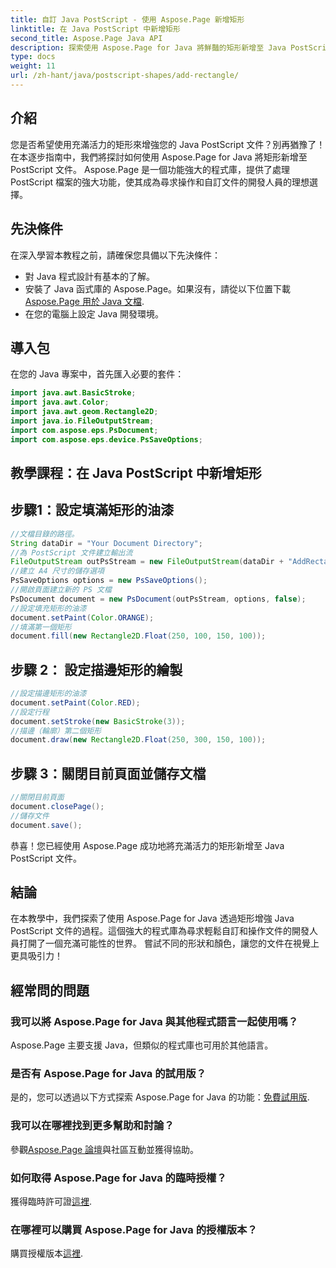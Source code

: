 ```yaml
---
title: 自訂 Java PostScript - 使用 Aspose.Page 新增矩形
linktitle: 在 Java PostScript 中新增矩形
second_title: Aspose.Page Java API
description: 探索使用 Aspose.Page for Java 將鮮豔的矩形新增至 Java PostScript 文件的逐步指南。輕鬆增強您的文件自訂！
type: docs
weight: 11
url: /zh-hant/java/postscript-shapes/add-rectangle/
---
```

## 介紹
您是否希望使用充滿活力的矩形來增強您的 Java PostScript 文件？別再猶豫了！在本逐步指南中，我們將探討如何使用 Aspose.Page for Java 將矩形新增至 PostScript 文件。 Aspose.Page 是一個功能強大的程式庫，提供了處理 PostScript 檔案的強大功能，使其成為尋求操作和自訂文件的開發人員的理想選擇。
## 先決條件
在深入學習本教程之前，請確保您具備以下先決條件：
- 對 Java 程式設計有基本的了解。
- 安裝了 Java 函式庫的 Aspose.Page。如果沒有，請從以下位置下載[Aspose.Page 用於 Java 文檔](https://reference.aspose.com/page/java/).
- 在您的電腦上設定 Java 開發環境。
## 導入包
在您的 Java 專案中，首先匯入必要的套件：
```java
import java.awt.BasicStroke;
import java.awt.Color;
import java.awt.geom.Rectangle2D;
import java.io.FileOutputStream;
import com.aspose.eps.PsDocument;
import com.aspose.eps.device.PsSaveOptions;
```
## 教學課程：在 Java PostScript 中新增矩形
## 步驟1：設定填滿矩形的油漆
```java
//文檔目錄的路徑。
String dataDir = "Your Document Directory";
//為 PostScript 文件建立輸出流
FileOutputStream outPsStream = new FileOutputStream(dataDir + "AddRectangle_outPS.ps");
//建立 A4 尺寸的儲存選項
PsSaveOptions options = new PsSaveOptions();
//開啟頁面建立新的 PS 文檔
PsDocument document = new PsDocument(outPsStream, options, false);
//設定填充矩形的油漆
document.setPaint(Color.ORANGE);        
//填滿第一個矩形
document.fill(new Rectangle2D.Float(250, 100, 150, 100));
```
## 步驟 2： 設定描邊矩形的繪製
```java
//設定描邊矩形的油漆
document.setPaint(Color.RED);
//設定行程
document.setStroke(new BasicStroke(3));
//描邊（輪廓）第二個矩形
document.draw(new Rectangle2D.Float(250, 300, 150, 100));
```
## 步驟 3：關閉目前頁面並儲存文檔
```java
//關閉目前頁面
document.closePage();
//儲存文件
document.save();
```
恭喜！您已經使用 Aspose.Page 成功地將充滿活力的矩形新增至 Java PostScript 文件。
## 結論
在本教學中，我們探索了使用 Aspose.Page for Java 透過矩形增強 Java PostScript 文件的過程。這個強大的程式庫為尋求輕鬆自訂和操作文件的開發人員打開了一個充滿可能性的世界。
嘗試不同的形狀和顏色，讓您的文件在視覺上更具吸引力！
## 經常問的問題

### 我可以將 Aspose.Page for Java 與其他程式語言一起使用嗎？
Aspose.Page 主要支援 Java，但類似的程式庫也可用於其他語言。
### 是否有 Aspose.Page for Java 的試用版？
是的，您可以透過以下方式探索 Aspose.Page for Java 的功能：[免費試用版](https://releases.aspose.com/).
### 我可以在哪裡找到更多幫助和討論？
參觀[Aspose.Page 論壇](https://forum.aspose.com/c/page/39)與社區互動並獲得協助。
### 如何取得 Aspose.Page for Java 的臨時授權？
獲得臨時許可證[這裡](https://purchase.aspose.com/temporary-license/).
### 在哪裡可以購買 Aspose.Page for Java 的授權版本？
購買授權版本[這裡](https://purchase.aspose.com/buy).